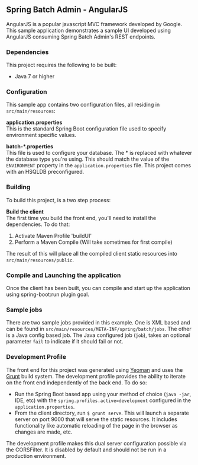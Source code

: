 ## Spring Batch Admin - AngularJS

AngularJS is a popular javascript MVC framework developed by Google.  This sample 
application demonstrates a sample UI developed using AngularJS consuming Spring Batch 
Admin's REST endpoints.
 
### Dependencies

This project requires the following to be built:

* Java 7 or higher

### Configuration

This sample app contains two configuration files, all residing in `src/main/resources`:

**application.properties**  
This is the standard Spring Boot configuration file used to specify environment specific values.

**batch-*.properties**  
This file is used to configure your database.  The * is replaced with whatever the database type you're using.  This should match the value of the `ENVIRONMENT` property in the `application.properties` file.  This project comes with an HSQLDB preconfigured.

### Building

To build this project, is a two step process:

**Build the client**  
The first time you build the front end, you'll need to install the dependencies.  To do 
that:

1. Activate Maven Profile 'buildUI'
2. Perform a Maven Compile (Will take sometimes for first compile)

The result of this will place all the compiled client static resources into `src/main/resources/public`.

### Compile and Launching the application
Once the client has been built, you can compile and start up the application using spring-boot:run plugin goal.

### Sample jobs
There are two sample jobs provided in this example.  One is XML based and can be found in `src/main/resources/META-INF/spring/batch/jobs`.  The other is a Java config based job.  The Java configured job (`job`), takes an optional parameter `fail` to indicate if it should fail or not.

### Development Profile
The front end for this project was generated using [Yeoman](http://yeoman.io) and uses the [Grunt](http://gruntjs.com) build system.  The development profile provides the ability to iterate on the front end independently of the back end.  To do so:

* Run the Spring Boot based app using your method of choice (`java -jar`, IDE, etc) with the `spring.profiles.active=development` configured in the `application.properties`.
* From the client directory, run `$ grunt serve`.  This will launch a separate server on port 9000 that will serve the static resources.  It includes functionality like automatic reloading of the page in the browser as changes are made, etc.

The development profile makes this dual server configuration possible via the CORSFilter.  It is disabled by default and should not be run in a production environment.





